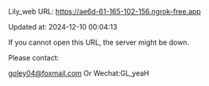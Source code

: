 Lily_web URL: https://ae6d-61-165-102-156.ngrok-free.app

Updated at: 2024-12-10 00:04:13

If you cannot open this URL, the server might be down.

Please contact: 

goley04@foxmail.com Or Wechat:GL_yeaH